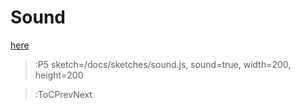 # Sound

[here](https://p5js.org/examples/sound-sound-effect.html)

> :P5 sketch=/docs/sketches/sound.js, sound=true, width=200, height=200

> :ToCPrevNext